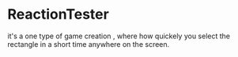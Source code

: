 # ReactionTester
it's a one type of game creation , where how quickely you select the rectangle in a short time anywhere on the screen. 
